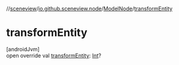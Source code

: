 //[sceneview](../../../index.md)/[io.github.sceneview.node](../index.md)/[ModelNode](index.md)/[transformEntity](transform-entity.md)

# transformEntity

[androidJvm]\
open override val [transformEntity](transform-entity.md): [Int](https://kotlinlang.org/api/latest/jvm/stdlib/kotlin/-int/index.html)?
